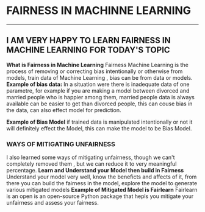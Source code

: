 # FAIRNESS IN MACHINNE LEARNING
-------------------------------------
## I AM VERY HAPPY TO LEARN FAIRNESS IN MACHINE LEARNING  FOR TODAY'S TOPIC
**What is Fairness in Machine Learning**
Fairness Machine Learning is the process of removing or correcting bias intentionally or otherwise from models, train data of Machine Learning , bias can be from data or models.
**Example of bias data:** In a situation were there is inadequate data of one parametre, for example if you are making a model between divorced and married people who is happier among them, married people data is always available can be easier to get than divorced people, this can couse bias in the data, can also effect model for prediction.

**Example of Bias Model**
if trained data is manipulated intentionally or not it will definitely effect the Model, this can make the model to be Bias Model.

### WAYS OF MITIGATING UNFAIRNESS
I also learned some ways of mitigating unfairness, though we can't completely removed them , but we can reduce it to very meaningful percentage.
**Learn and Understand your Model then build in Fairness**
Understand your model very well, know the beneficts and affects of it, from there you can build the fairness in the model, explore the model to generate various mitigated models 
**Example of Mitigated Model is Fairlearn**
Fairlearn is an open is an open-source Python package that hepls you mitigate your unfairness and assess your fairness.